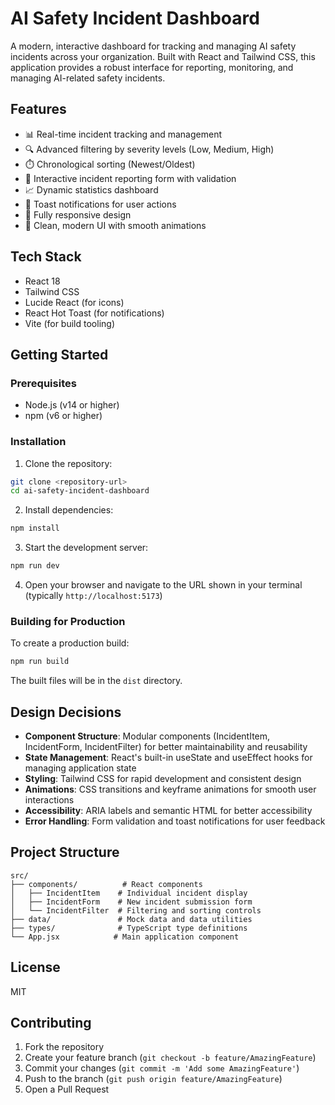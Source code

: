 # AI Safety Incident Dashboard

A modern, interactive dashboard for tracking and managing AI safety incidents across your organization. Built with React and Tailwind CSS, this application provides a robust interface for reporting, monitoring, and managing AI-related safety incidents.

## Features

- 📊 Real-time incident tracking and management
- 🔍 Advanced filtering by severity levels (Low, Medium, High)
- ⏱️ Chronological sorting (Newest/Oldest)
- 📝 Interactive incident reporting form with validation
- 📈 Dynamic statistics dashboard
- 🔔 Toast notifications for user actions
- 📱 Fully responsive design
- 🎨 Clean, modern UI with smooth animations

## Tech Stack

- React 18
- Tailwind CSS
- Lucide React (for icons)
- React Hot Toast (for notifications)
- Vite (for build tooling)

## Getting Started

### Prerequisites

- Node.js (v14 or higher)
- npm (v6 or higher)

### Installation

1. Clone the repository:
```bash
git clone <repository-url>
cd ai-safety-incident-dashboard
```

2. Install dependencies:
```bash
npm install
```

3. Start the development server:
```bash
npm run dev
```

4. Open your browser and navigate to the URL shown in your terminal (typically `http://localhost:5173`)

### Building for Production

To create a production build:

```bash
npm run build
```

The built files will be in the `dist` directory.

## Design Decisions

- **Component Structure**: Modular components (IncidentItem, IncidentForm, IncidentFilter) for better maintainability and reusability
- **State Management**: React's built-in useState and useEffect hooks for managing application state
- **Styling**: Tailwind CSS for rapid development and consistent design
- **Animations**: CSS transitions and keyframe animations for smooth user interactions
- **Accessibility**: ARIA labels and semantic HTML for better accessibility
- **Error Handling**: Form validation and toast notifications for user feedback

## Project Structure

```
src/
├── components/          # React components
│   ├── IncidentItem    # Individual incident display
│   ├── IncidentForm    # New incident submission form
│   └── IncidentFilter  # Filtering and sorting controls
├── data/               # Mock data and data utilities
├── types/              # TypeScript type definitions
└── App.jsx            # Main application component
```

## License

MIT

## Contributing

1. Fork the repository
2. Create your feature branch (`git checkout -b feature/AmazingFeature`)
3. Commit your changes (`git commit -m 'Add some AmazingFeature'`)
4. Push to the branch (`git push origin feature/AmazingFeature`)
5. Open a Pull Request